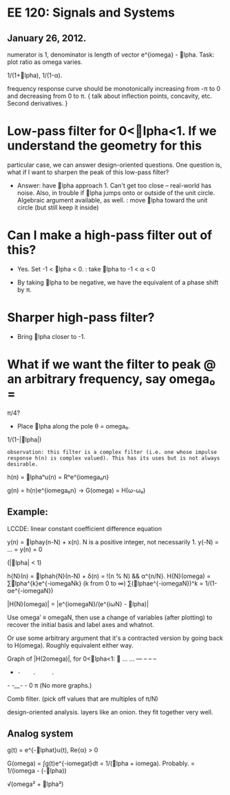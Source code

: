 EE 120: Signals and Systems
===========================
January 26, 2012.
-----------------

numerator is 1, denominator is length of vector e^{iomega} - lpha. Task: plot
ratio as omega varies.

1/(1+lpha), 1/(1-α).

frequency response curve should be monotonically increasing from -π to 0
and decreasing from 0 to π. { talk about inflection points, concavity,
etc. Second derivatives. }

# Low-pass filter for 0<lpha<1. If we understand the geometry for this
  particular case, we can answer design-oriented questions. One question
  is, what if I want to sharpen the peak of this low-pass filter?

  * Answer: have lpha approach 1. Can't get too close – real-world has
	noise. Also, in trouble if lpha jumps onto or outside of the unit
	circle. Algebraic argument available, as well.
	: move lpha toward the unit circle (but still keep it inside)

# Can I make a high-pass filter out of this?

  * Yes. Set -1 < lpha < 0.
	: take lpha to -1 < α < 0

  * By taking lpha to be negative, we have the equivalent of a phase
	shift by π.

# Sharper high-pass filter?

  * Bring lpha closer to -1.

# What if we want the filter to peak @ an arbitrary frequency, say omega₀ =
  π/4?

  * Place lpha along the pole θ = omega₀.

  1/(1-|lpha|)

	observation: this filter is a complex filter (i.e. one whose impulse
	response h(n) is complex valued). This has its uses but is not always
	desirable.

  h(n) = lphaⁿu(n) = Rⁿe^{iomega₀n}

  g(n) = h(n)e^{iomega₀n} → G(omega) = H(ω-ω₀)

Example:
--------
LCCDE: linear constant coefficient difference equation

y(n) = lphay(n-N) + x(n). N is a positive integer, not necessarily 1.
y(-N) = ... = y(n) = 0

(|lpha| < 1)

h{N}(n) = lphah{N}(n-N) + δ(n) = !(n % N) && α^{n/N}.
H{N}(omega) = ∑lpha^{k}e^{-iomegaNk} (k from 0 to ∞)
  ∑(lphae^{-iomegaN})^k = 1/(1-αe^{-iomegaN})

|H{N}(omega)| = |e^{iomegaN}/(e^{iωN} - lpha)|

Use omega′ ≡ omegaN, then use a change of variables (after plotting) to recover the
initial basis and label axes and whatnot.

Or use some arbitrary argument that it's a contracted version by going back
to H(omega). Roughly equivalent either way.

Graph of |H(2omega)|, for 0<lpha<1:
∎   ...        ...
   —   –      –   –
  -     -    .     .
_-       -__-       -_
	 0          π
(No more graphs.)

Comb filter. (pick off values that are multiples of π/N)

design-oriented analysis. layers like an onion. they fit together very
well.

Analog system
-------------
g(t) = e^{-lphat}u(t), Re{α} > 0

G(omega) = ∫g(t)e^{-iomegat}dt
	 = 1/(lpha + iomega). Probably.
	 = 1/(iomega - (-lpha))

√(omega² + lpha²)
